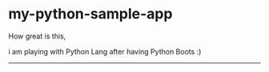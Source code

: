 # my-python-sample-app


How great is this,

i am playing with Python Lang after having Python Boots :)

---------------